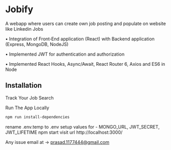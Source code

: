 
# Jobify 

A webapp where users can create own job posting and populate on website
like Linkedin Jobs

• Integration of Front‑End application (React) with Backend application
(Express, MongoDB, NodeJS)

• Implemented JWT for authentication and authorization

• Implemented React Hooks, Async/Await, React Router 6, Axios and ES6 in
Node


## Installation

Track Your Job Search


Run The App Locally
```bash
npm run install-dependencies
```
rename .env.temp to .env
setup values for - MONGO_URL, JWT_SECRET, JWT_LIFETIME
npm start
visit url http://localhost:3000/

Any issue email at -> prasad.1177444@gmail.com
    